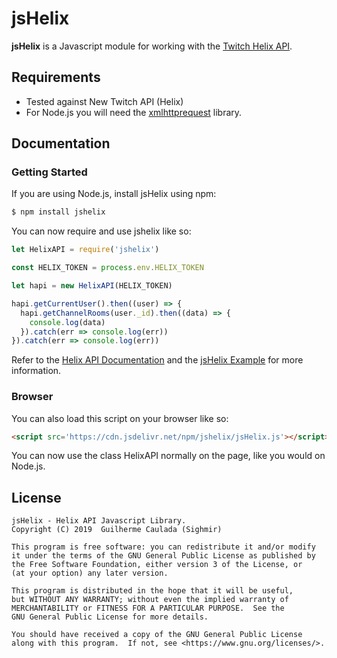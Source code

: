 # jsHelix #

**jsHelix** is a Javascript module for working with the [Twitch Helix API](https://dev.twitch.tv/docs/api/reference/).

## Requirements
* Tested against New Twitch API (Helix)
* For Node.js you will need the [xmlhttprequest](https://www.npmjs.com/package/xmlhttprequest) library.

## Documentation ##
### Getting Started

If you are using Node.js, install jsHelix using npm:

```bash
$ npm install jshelix
```

You can now require and use jshelix like so:

```js
let HelixAPI = require('jshelix')

const HELIX_TOKEN = process.env.HELIX_TOKEN

let hapi = new HelixAPI(HELIX_TOKEN)

hapi.getCurrentUser().then((user) => {
  hapi.getChannelRooms(user._id).then((data) => {
    console.log(data)
  }).catch(err => console.log(err))
}).catch(err => console.log(err))
```

Refer to the [Helix API Documentation](https://dev.twitch.tv/docs/api/reference/) and the [jsHelix Example](https://github.com/Sighmir/jsHelix/tree/master/example) for more information.  

### Browser

You can also load this script on your browser like so:

```html
<script src='https://cdn.jsdelivr.net/npm/jshelix/jsHelix.js'></script>
```

You can now use the class HelixAPI normally on the page, like you would on Node.js.

## License ##
```
jsHelix - Helix API Javascript Library.
Copyright (C) 2019  Guilherme Caulada (Sighmir)

This program is free software: you can redistribute it and/or modify
it under the terms of the GNU General Public License as published by
the Free Software Foundation, either version 3 of the License, or
(at your option) any later version.

This program is distributed in the hope that it will be useful,
but WITHOUT ANY WARRANTY; without even the implied warranty of
MERCHANTABILITY or FITNESS FOR A PARTICULAR PURPOSE.  See the
GNU General Public License for more details.

You should have received a copy of the GNU General Public License
along with this program.  If not, see <https://www.gnu.org/licenses/>.
```
